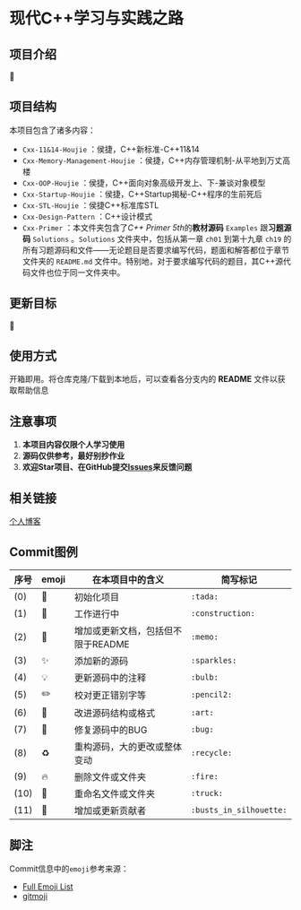 # 现代C++学习与实践之路

## 项目介绍

:construction:

## 项目结构

本项目包含了诸多内容：

- `Cxx-11&14-Houjie` ：侯捷，C++新标准-C++11&14
- `Cxx-Memory-Management-Houjie` ：侯捷，C++内存管理机制-从平地到万丈高楼
- `Cxx-OOP-Houjie` ：侯捷，C++面向对象高级开发上、下-兼谈对象模型
- `Cxx-Startup-Houjie` ：侯捷，C++Startup揭秘-C++程序的生前死后
- `Cxx-STL-Houjie` ：侯捷C++标准库STL
- `Cxx-Design-Pattern` ：C++设计模式
- `Cxx-Primer` ：本文件夹包含了*C++ Primer 5th*的**教材源码** `Examples` 跟**习题源码** `Solutions` 。`Solutions` 文件夹中，包括从第一章 `ch01` 到第十九章 `ch19` 的所有习题源码和文件——无论题目是否要求编写代码，题面和解答都位于章节文件夹的 `README.md` 文件中。特别地，对于要求编写代码的题目，其C++源代码文件也位于同一文件夹中。



## 更新目标

:construction:

## 使用方式

开箱即用。将仓库克隆/下载到本地后，可以查看各分支内的 **README** 文件以获取帮助信息

## 注意事项

1. **本项目内容仅限个人学习使用**
2. **源码仅供参考，最好别抄作业** 
3. **欢迎Star项目、在GitHub提交[Issues](https://github.com/kangjianwei/Data-Structure/issues)来反馈问题**  

## 相关链接

[个人博客](https://memcpy0.blog.csdn.net/article/details/120103284)   

## Commit图例

| 序号 | emoji     | 在本项目中的含义          | 简写标记    |
| ---- | --------- | ------------------------------------------------ | ----------- |
| (0)  | :tada:    | 初始化项目         | `:tada:`    |
| (1) | :construction: | 工作进行中 | `:construction:`
| (2) | :memo: | 增加或更新文档，包括但不限于README | `:memo:`
| (3) | :sparkles: | 添加新的源码 | `:sparkles:`
| (4) | :bulb:    | 更新源码中的注释         | `:bulb:`    |
| (5) | :pencil2: | 校对更正错别字等 | `:pencil2:` |
| (6)  |  :art: | 改进源码结构或格式 | `:art:`
| (7)  | :bug:     | 修复源码中的BUG         | `:bug:`     |
| (8)  | :recycle: | 重构源码，大的更改或整体变动       | `:recycle:` |
| (9) | :fire: | 删除文件或文件夹 | `:fire:`
| (10) | :truck: | 重命名文件或文件夹  | `:truck:`
|  (11) | :busts_in_silhouette: |  增加或更新贡献者 | `:busts_in_silhouette:`


## 脚注

Commit信息中的`emoji`参考来源：    
* [Full Emoji List](https://unicode.org/emoji/charts/full-emoji-list.html)   
* [gitmoji](https://gitmoji.carloscuesta.me/)

